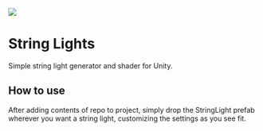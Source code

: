 ![](Stringlights.gif)
# String Lights
Simple string light generator and shader for Unity.
## How to use
After adding contents of repo to project, simply drop the StringLight prefab wherever you want a string light, customizing the settings as you see fit.
